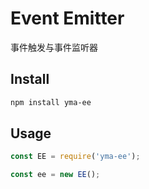 # Event Emitter

事件触发与事件监听器

## Install

```sh
npm install yma-ee
```

## Usage

```js
const EE = require('yma-ee');

const ee = new EE();
```
